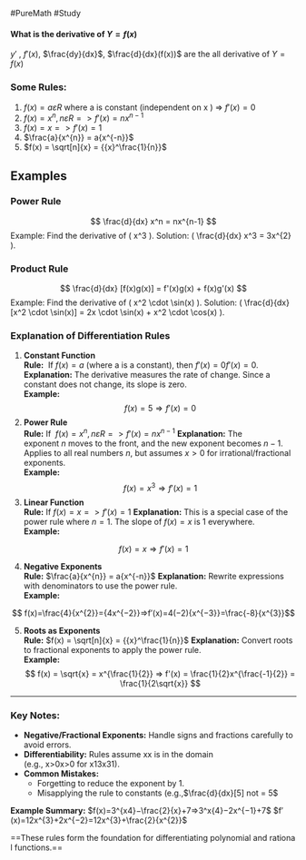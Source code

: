 #PureMath #Study

#### What is the derivative of $Y= f(x)$

$y'$ , $f'(x)$, $\frac{dy}{dx}$, $\frac{d}{dx}(f(x))$ are the all derivative of $Y= f(x)$

### Some Rules:

1. $f(x) = a ε R$ where a is constant (independent on x ) => $f'(x) = 0$
2. $f(x) = {x^{n}}, n ε R => f'(x) = {nx^{n-1}}$
3. $f(x) = x => f'(x) = 1$
4. $\frac{a}{x^{n}} = a{x^{-n}}$
5. $f(x) = \sqrt[n]{x} = {{x}^\frac{1}{n}}$

## Examples

### Power Rule

$$ \frac{d}{dx} x^n = nx^{n-1} $$
Example: Find the derivative of ( x^3 ).
Solution: ( \frac{d}{dx} x^3 = 3x^{2} ).

### Product Rule

$$ \frac{d}{dx} [f(x)g(x)] = f'(x)g(x) + f(x)g'(x) $$
Example: Find the derivative of ( x^2 \cdot \sin(x) ).
Solution: ( \frac{d}{dx} [x^2 \cdot \sin(x)] = 2x \cdot \sin(x) + x^2 \cdot \cos(x) ).

### Explanation of Differentiation Rules

1. **Constant Function**  
    **Rule:**  If $f(x)=a$ (where a is a constant), then $f′(x)=0f′(x)=0.$
   **Explanation:** The derivative measures the rate of change. Since a constant does not change, its slope is zero.  
    **Example:**
   $$
       f(x)=5⇒f′(x)=0
   $$
2. **Power Rule**  
    **Rule:** If  $f(x) = {x^{n}}, n ε R => f'(x) = {nx^{n-1}}$
   **Explanation:** The exponent $n$ moves to the front, and the new exponent becomes $n−1$. Applies to all real numbers $n$, but assumes $x>0$ for irrational/fractional exponents.  
    **Example:**
   $$
   	f(x)= {x^{3}}⇒f'(x) =1
   $$
3. **Linear Function**  
   **Rule:** If $f(x) = x => f'(x) = 1$
   **Explanation:** This is a special case of the power rule where $n=1$. The slope of $f(x)=x$ is 1 everywhere.  
   **Example:**

$$
    f(x)=x⇒f′(x)=1
$$

4. **Negative Exponents**  
   **Rule:** $\frac{a}{x^{n}} = a{x^{-n}}$
   **Explanation:** Rewrite expressions with denominators to use the power rule.  
   **Example:**

$$
    f(x)=\frac{4}{x^{2}}={4x^{−2}}⇒f′(x)=4(−2){x^{−3}}=\frac{-8}{x^{3}}​
$$

5. **Roots as Exponents**  
   **Rule:** $f(x) = \sqrt[n]{x} = {{x}^\frac{1}{n}}$
   **Explanation:** Convert roots to fractional exponents to apply the power rule.  
   **Example:**
   $$
   f(x) = \sqrt{x} = x^{\frac{1}{2}} ⇒ f'(x) = \frac{1}{2}x^{\frac{-1}{2}} = \frac{1}{2\sqrt{x}}
   $$

---

### Key Notes:

- **Negative/Fractional Exponents:** Handle signs and fractions carefully to avoid errors.
- **Differentiability:** Rules assume xx is in the domain (e.g., x>0x>0 for x13x31​).
- **Common Mistakes:**
  - Forgetting to reduce the exponent by 1.
  - Misapplying the rule to constants (e.g.,$\frac{d}{dx}[5] not = 5$

**Example Summary:**
$f(x)=3^{x4}−\frac{2}{x}​+7=>3^x{4}−2x^{−1}+7$
$f′(x)=12x^{3}+2x^{−2}=12x^{3}+\frac{2}{x^{2}}​​$

==These rules form the foundation for differentiating polynomial and rational functions.==
